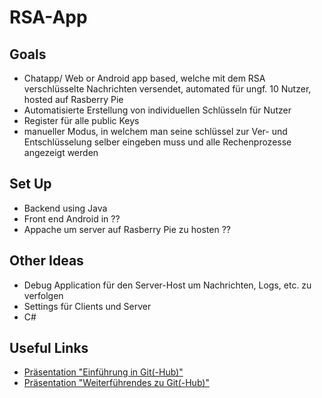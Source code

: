 # RSA-App

## Goals

- Chatapp/ Web or Android app based, welche mit dem RSA verschlüsselte Nachrichten versendet, automated für ungf. 10 Nutzer, hosted auf Rasberry Pie
- Automatisierte Erstellung von individuellen Schlüsseln für Nutzer
- Register für alle public Keys
- manueller Modus, in welchem man seine schlüssel zur Ver- und Entschlüsselung selber eingeben muss und alle Rechenprozesse angezeigt werden

## Set Up

- Backend using Java
- Front end Android in ??
- Appache um server auf Rasberry Pie zu hosten ??

## Other Ideas

- Debug Application für den Server-Host um Nachrichten, Logs, etc. zu verfolgen
- Settings für Clients und Server
- C#

## Useful Links

- [Präsentation "Einführung in Git(-Hub)"](https://docs.google.com/presentation/d/1CcJrfBZer-sNxg7leW6UvKjbexlPjSmiAAHfRJONaNM/edit?usp=sharing "Henris Docs")
- [Präsentation "Weiterführendes zu Git(-Hub)"](https://docs.google.com/presentation/d/18bI_mpbGnbtUDnJkaeWkIxeqehT_2uBLlOfyQU_-jDE/edit?usp=sharing)
